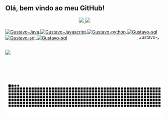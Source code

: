 ## Olá, bem vindo ao meu GitHub!

<div align="center">
  <a href="https://github.com/gustavobkrm">
  <img height="150em" src="https://github-readme-stats.vercel.app/api?username=gustavobkrm&show_icons=true&theme=nightowl&include_all_commits=true&count_private=true"/>
  <img height="150em" src="https://github-readme-stats.vercel.app/api/top-langs/?username=gustavobkrm&layout=compact&langs_count=7&theme=nightowl"/>
</div>

  <div style="display: inline_block"><br>
  <img align="center" alt="Gustavo-Java" height="40" width="50" src="https://cdn.jsdelivr.net/gh/devicons/devicon/icons/java/java-plain.svg">
  <img align="center" alt="Gustavo-Javascript" height="40" width="50" src="https://cdn.jsdelivr.net/gh/devicons/devicon/icons/javascript/javascript-original.svg">
  <img align="center" alt="Gustavo-python" height="40" width="50" src="https://cdn.jsdelivr.net/gh/devicons/devicon/icons/python/python-original.svg">
  <img align="center" alt="Gustavo-sql" height="40" width="50" src="https://cdn.jsdelivr.net/gh/devicons/devicon/icons/postgresql/postgresql-plain.svg">
  <img align="center" alt="Gustavo-sql" height="40" width="50" src="https://cdn.jsdelivr.net/gh/devicons/devicon/icons/dotnetcore/dotnetcore-original.svg">
  <img align="center" alt="Gustavo-sql" height="40" width="50" src="https://cdn.jsdelivr.net/gh/devicons/devicon/icons/csharp/csharp-line.svg">
  <img align="right" alt="Gustavo-pic" height="150" style="border-radius:50px;" src="https://steamuserimages-a.akamaihd.net/ugc/1749061746121967572/06D05B9724DB43AE7B7D66E0692A622266CAFCDA/?imw=5000&imh=5000&ima=fit&impolicy=Letterbox&imcolor=#000000&letterbox=false">
</div>
  
  ##
  
  <div> 
  <a href="https://www.linkedin.com/in/gustavobkrm" target="_blank"><img src="https://img.shields.io/badge/-LinkedIn-%230077B5?style=for-the-badge&logo=linkedin&logoColor=white" target="_blank"></a> 
 
  ![Snake animation](https://github.com/gustavobkrm/gustavobkrm/blob/output/github-contribution-grid-snake.svg)
 
</div>
